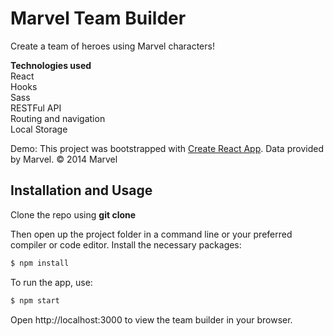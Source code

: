 # Marvel Team Builder

Create a team of heroes using Marvel characters!

**Technologies used**  
React  
Hooks  
Sass  
RESTFul API  
Routing and navigation  
Local Storage  

Demo: 
This project was bootstrapped with [Create React App](https://github.com/facebook/create-react-app).
Data provided by Marvel. © 2014 Marvel

## Installation and Usage

Clone the repo using **git clone**

Then open up the project folder in a command line or your preferred compiler or code editor.
Install the necessary packages:
```sh
$ npm install
```
To run the app, use:
```sh
$ npm start
```
Open http://localhost:3000 to view the team builder in your browser.
